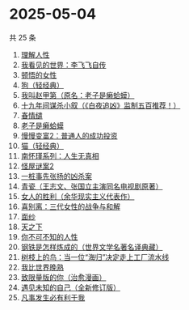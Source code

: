 # 2025-05-04

共 25 条

<!-- BEGIN WEREAD -->
<!-- 最后更新时间 2025-05-04 09:24:48 +0800 -->
1. [理解人性](https://weread.qq.com/web/bookDetail/79632da0813ab9bb7g010002)
1. [我看见的世界：李飞飞自传](https://weread.qq.com/web/bookDetail/76c32a50813ab9e4fg01737b)
1. [顿悟的女性](https://weread.qq.com/web/bookDetail/8cd32210813ab9b25g018136)
1. [狗（轻经典）](https://weread.qq.com/web/bookDetail/fdb32e10813ab9e71g01054f)
1. [我叫赵甲第（原名：老子是癞蛤蟆）](https://weread.qq.com/web/bookDetail/07832f80553b1f0785069e4)
1. [十九年间谋杀小叙（《白夜追凶》监制五百推荐！）](https://weread.qq.com/web/bookDetail/887320c0813ab9e7bg016c94)
1. [春情缱](https://weread.qq.com/web/bookDetail/667325c0813ab9de6g019eff)
1. [老子是癞蛤蟆](https://weread.qq.com/web/bookDetail/e6632110529542e66152d31)
1. [慢慢变富2：普通人的成功投资](https://weread.qq.com/web/bookDetail/30e32e00813ab9e36g01035e)
1. [猫（轻经典）](https://weread.qq.com/web/bookDetail/895326a0813ab9de9g011588)
1. [南怀瑾系列：人生无真相](https://weread.qq.com/web/bookDetail/06e32560813ab7295g0190c2)
1. [怪屋谜案2](https://weread.qq.com/web/bookDetail/f3632570813ab9e44g0165ac)
1. [一桩事先张扬的凶杀案](https://weread.qq.com/web/bookDetail/b4432e10813ab6e80g01239a)
1. [青瓷（王志文、张国立主演同名电视剧原著）](https://weread.qq.com/web/bookDetail/4e632c70813ab6dd3g015a46)
1. [女人的胜利（余华现实主义代表作）](https://weread.qq.com/web/bookDetail/50132dc0813ab937dg0158cf)
1. [喜别离：三代女性的战争与和解](https://weread.qq.com/web/bookDetail/b6d32710813ab9defg011790)
1. [面纱](https://weread.qq.com/web/bookDetail/ae332e50813ab9cd8g0119b8)
1. [天之下](https://weread.qq.com/web/bookDetail/4de326a0721770aa4de95f4)
1. [你不可不知的人性](https://weread.qq.com/web/bookDetail/bbe32320726cb7c7bbe431c)
1. [钢铁是怎样炼成的（世界文学名著名译典藏）](https://weread.qq.com/web/bookDetail/5f432de07183b70e5f4e453)
1. [树枝上的鸟：当一位“海归”决定走上工厂流水线](https://weread.qq.com/web/bookDetail/4b132680813ab9defg0131aa)
1. [我比世界晚熟](https://weread.qq.com/web/bookDetail/cd6323b0813ab8bfeg019ebe)
1. [致限量版的你（治愈漫画）](https://weread.qq.com/web/bookDetail/dcd32fa0813ab9e32g01748c)
1. [遇见未知的自己（全新修订版）](https://weread.qq.com/web/bookDetail/824324107235e5778248092)
1. [凡事发生必有利于我](https://weread.qq.com/web/bookDetail/2cb32e40813ab9e2bg016497)
<!-- END WEREAD -->